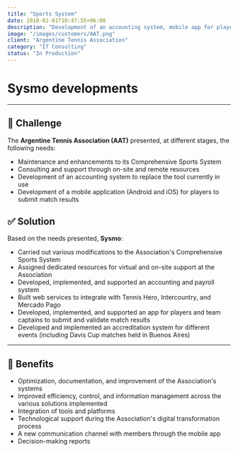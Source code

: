 ```yaml
---
title: "Sports System"
date: 2018-02-01T10:47:55+06:00
description: "Development of an accounting system, mobile app for players, and maintenance of the Association's own systems"
image: "/images/customers/AAT.png"
client: "Argentine Tennis Association"
category: "IT Consulting"
status: "In Production"
---
```

# Sysmo developments

---

## 🎯 Challenge

The **Argentine Tennis Association (AAT)** presented, at different stages, the following needs:
- Maintenance and enhancements to its Comprehensive Sports System
- Consulting and support through on-site and remote resources
- Development of an accounting system to replace the tool currently in use
- Development of a mobile application (Android and iOS) for players to submit match results

## ✅ Solution

Based on the needs presented, **Sysmo**:
- Carried out various modifications to the Association's Comprehensive Sports System
- Assigned dedicated resources for virtual and on-site support at the Association
- Developed, implemented, and supported an accounting and payroll system
- Built web services to integrate with Tennis Hero, Intercountry, and Mercado Pago
- Developed, implemented, and supported an app for players and team captains to submit and validate match results
- Developed and implemented an accreditation system for different events (including Davis Cup matches held in Buenos Aires)

---

## 🧩 Benefits

- Optimization, documentation, and improvement of the Association's systems
- Improved efficiency, control, and information management across the various solutions implemented
- Integration of tools and platforms
- Technological support during the Association's digital transformation process
- A new communication channel with members through the mobile app
- Decision-making reports
